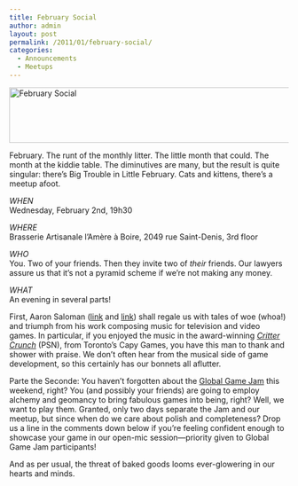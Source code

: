 ```yaml
---
title: February Social
author: admin
layout: post
permalink: /2011/01/february-social/
categories:
  - Announcements
  - Meetups
---
```

<img src="{{ site.baseurl }}/{{ site.oldwpdir }}/uploads/2011/01/MRGS_11_02_Social.png" alt="February Social" title="Forget your Valentine. All your sweets are belong to us." width="600" height="100" class="aligncenter size-full wp-image-147" />

February. The runt of the monthly litter. The little month that could. The month at the kiddie table. The diminutives are many, but the result is quite singular: there&#8217;s Big Trouble in Little February. Cats and kittens, there&#8217;s a meetup afoot.

*WHEN*  
Wednesday, February 2nd, 19h30

*WHERE*  
Brasserie Artisanale l’Am&egrave;re &agrave; Boire, 2049 rue Saint-Denis, 3rd floor

*WHO*  
You. Two of your friends. Then they invite two of *their* friends. Our lawyers assure us that it&#8217;s not a pyramid scheme if we&#8217;re not making any money.

*WHAT*  
An evening in several parts!

First, Aaron Saloman (<a href="http://www.aaronmusic.com/" target="_blank">link</a> and <a href="http://www.reverbnation.com/tvmusic" target="_blank">link</a>) shall regale us with tales of woe (whoa!) and triumph from his work composing music for television and video games. In particular, if you enjoyed the music in the award-winning *<a href="http://crittercrunch.com/" target="_blank">Critter Crunch</a>* (PSN), from Toronto&#8217;s Capy Games, you have this man to thank and shower with praise. We don&#8217;t often hear from the musical side of game development, so this certainly has our bonnets all aflutter.

Parte the Seconde: You haven&#8217;t forgotten about the <a href="http://globalgamejam.org/" target="_blank">Global Game Jam</a> this weekend, right? You (and possibly your friends) are going to employ alchemy and geomancy to bring fabulous games into being, right? Well, we want to play them. Granted, only two days separate the Jam and our meetup, but since when do we care about polish and completeness? Drop us a line in the comments down below if you&#8217;re feeling confident enough to showcase your game in our open-mic session&#8212;priority given to Global Game Jam participants!

And as per usual, the threat of baked goods looms ever-glowering in our hearts and minds.